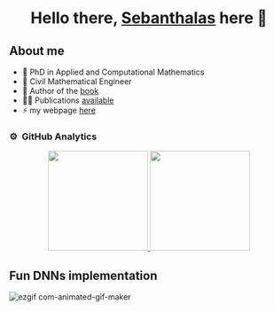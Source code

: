 
<div align="center">
<h1 align="center">Hello there,  <a href="https://sites.google.com/view/sebanthalas">Sebanthalas</a> here 👋</h1>
</div>


## About me

- 🌱  PhD in Applied and Computational Mathematics  
- 🌱  Civil Mathematical Engineer
- 📗 Author of the  [book](https://ems.press/books/mems/285)
- 🧑‍🏫  Publications [available](https://scholar.google.ca/citations?user=BuA_5XsAAAAJ&hl=en)
- ⚡ my webpage [here](https://sites.google.com/view/sebanthalas)
<be>




### ⚙️ &nbsp;GitHub Analytics

<p align="center">
<a href="https://github.com/Sebanthalas">
  <img height="180em" src="https://github-readme-stats-eight-theta.vercel.app/api?username=Sebanthalas&show_icons=true&theme=algolia&include_all_commits=true&count_private=true"/>
  <img height="180em" src="https://github-readme-stats-eight-theta.vercel.app/api/top-langs/?username=Sebanthalas&layout=compact&langs_count=8&theme=algolia"/>
</a>
</p>

## Fun DNNs implementation
![ezgif com-animated-gif-maker](https://github.com/Sebanthalas/Sebanthalas/assets/21182719/cd86b70f-be18-429b-9f01-60c2c1482ae2)
<!--
**Sebanthalas/Sebanthalas** is a ✨ _special_ ✨ repository because its `README.md` (this file) appears on your GitHub profile.

Here are some ideas to get you started:

- 🔭 I’m currently working on ...
- 🌱 I’m currently learning ...
- 👯 I’m looking to collaborate on ...
- 🤔 I’m looking for help with ...
- 💬 Ask me about ...
- 📫 How to reach me: ...
- 😄 Pronouns: ...
- ⚡ Fun fact: ...
-->
